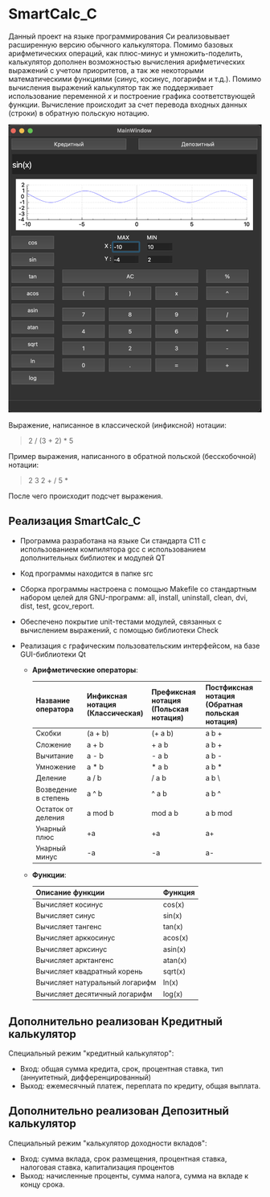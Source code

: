 # SmartCalc_C

Данный проект на языке программирования Си реализовывает расширенную версию обычного калькулятора. Помимо базовых арифметических операций, как плюс-минус и умножить-поделить, калькулятор дополнен возможностью вычисления арифметических выражений с учетом приоритетов, а так же некоторыми математическими функциями (синус, косинус, логарифм и т.д.). Помимо вычисления выражений калькулятор так же поддерживает использование переменной _x_ и построение графика соответствующей функции.
Вычисление происходит за счет перевода входных данных (строки) в обратную польскую нотацию.

![Image alt](https://github.com/N0vaT/SmartCalc_C/blob/main/Screen.png)

Выражение, написанное в классической (инфиксной) нотации:

>2 / (3 + 2) * 5

Пример выражения, написанного в обратной польской (бесскобочной) нотации:

> 2 3 2 + / 5 *

После чего происходит подсчет выражения.

## Реализация SmartCalc_C

- Программа разработана на языке Си стандарта C11 с использованием компилятора gcc с использованием дополнительных библиотек и модулей QT
- Код программы находится в папке src 
- Сборка программы настроена с помощью Makefile со стандартным набором целей для GNU-программ: all, install, uninstall, clean, dvi, dist, test, gcov_report.
- Обеспечено покрытие unit-тестами модулей, связанных с вычислением выражений, с помощью библиотеки Check
- Реализация с графическим пользовательским интерфейсом, на базе GUI-библиотеки Qt

    - **Арифметические операторы**:

        | Название оператора | Инфиксная нотация <br /> (Классическая) | Префиксная нотация <br /> (Польская нотация) |  Постфиксная нотация <br /> (Обратная польская нотация) |
        | ------ | ------ | ------ | ------ |
        | Скобки | (a + b) | (+ a b) | a b + |
        | Сложение | a + b | + a b | a b + |
        | Вычитание | a - b | - a b | a b - |
        | Умножение | a * b | * a b | a b * |
        | Деление | a / b | / a b | a b \ |
        | Возведение в степень | a ^ b | ^ a b | a b ^ |
        | Остаток от деления | a mod b | mod a b | a b mod |
        | Унарный плюс | +a | +a | a+ |
        | Унарный минус | -a | -a | a- |

    - **Функции**:
  
        | Описание функции | Функция |   
        | ---------------- | ------- |  
        | Вычисляет косинус | cos(x) |   
        | Вычисляет синус | sin(x) |  
        | Вычисляет тангенс | tan(x) |  
        | Вычисляет арккосинус | acos(x) | 
        | Вычисляет арксинус | asin(x) | 
        | Вычисляет арктангенс | atan(x) |
        | Вычисляет квадратный корень | sqrt(x) |
        | Вычисляет натуральный логарифм | ln(x) | 
        | Вычисляет десятичный логарифм | log(x) |

## Дополнительно реализован Кредитный калькулятор

Специальный режим "кредитный калькулятор":
 - Вход: общая сумма кредита, срок, процентная ставка, тип (аннуитетный, дифференцированный)
 - Выход: ежемесячный платеж, переплата по кредиту, общая выплата.

## Дополнительно реализован Депозитный калькулятор

Специальный режим "калькулятор доходности вкладов":
 - Вход: сумма вклада, срок размещения, процентная ставка, налоговая ставка, капитализация процентов
 - Выход: начисленные проценты, сумма налога, сумма на вкладе к концу срока.
